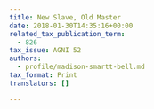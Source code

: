 ```yaml
---
title: New Slave, Old Master
date: 2018-01-30T14:35:16+00:00
related_tax_publication_term:
  - 826
tax_issue: AGNI 52
authors:
  - profile/madison-smartt-bell.md
tax_format: Print
translators: []

---
```

